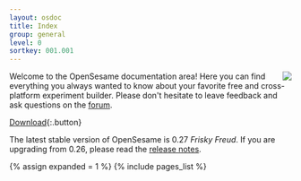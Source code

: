 ```yaml
---
layout: osdoc
title: Index
group: general
level: 0
sortkey: 001.001
---
```


<div style='float:right;margin-left:16px;'>
<img src="/img/fig/fig1.1.1.png" />
</div>

Welcome to the OpenSesame documentation area! Here you can find everything you always wanted to know about your favorite free and cross-platform experiment builder. Please don't hesitate to leave feedback and ask questions on the [forum][].

[Download][]{:.button}

The latest stable version of OpenSesame is 0.27 *Frisky Freud*. If you are upgrading from 0.26, please read the [release notes][].

<div id='index'>
{% assign expanded = 1 %}
{% include pages_list %}
</div>

[forum]: http://forum.cogsci.nl/
[release notes]: /notes/0.27
[download]: /getting-started/getting-opensesame/
